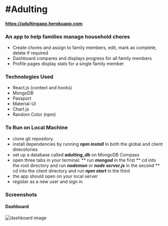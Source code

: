 # #Adulting 


#### https://adultingapp.herokuapp.com
### An app to help families manage household chores 
* Create chores and assign to family members, edit, mark as complete, delete if required
* Dashboard compares and displays progress for all family members
* Profile pages display stats for a single family member

### Technologies Used
* React.js (context and hooks)
* MongoDB
* Passport
* Material-UI
* Chart.js
* Random Color (npm)

### To Run on Local Machine
* clone git repository
* install dependencies by running **_npm install_** in both the global and client direcotories
* set up a database called **_adulting_db_** on MongoDB Compass
* open three tabs in your terminal:
** run **_mongod_** in the first
** cd into the root directory and run **_nodemon_** or **_node server.js_** in the second
** cd into the client directory and run **_npm start_** in the third
* the app should open on your local server
* register as a new user and sign in

### Screenshots

#### Dashboard
![dashboard image](/images/dashboard.jpg)
